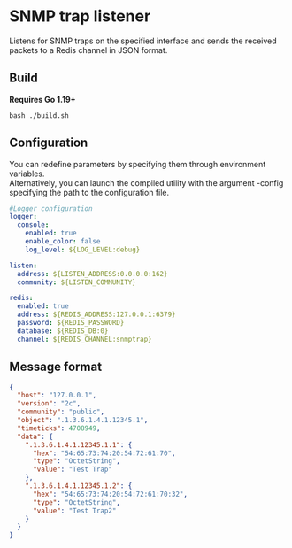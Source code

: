 # SNMP trap listener
Listens for SNMP traps on the specified interface and sends the received packets to a Redis channel in JSON format.

## Build 
**Requires Go 1.19+**
```shell
bash ./build.sh 
```

## Configuration
You can redefine parameters by specifying them through environment variables.   
Alternatively, you can launch the compiled utility with the argument -config specifying the path to the configuration file.   

```yaml 
#Logger configuration
logger:
  console:
    enabled: true
    enable_color: false
    log_level: ${LOG_LEVEL:debug}

listen:
  address: ${LISTEN_ADDRESS:0.0.0.0:162}
  community: ${LISTEN_COMMUNITY}

redis:
  enabled: true
  address: ${REDIS_ADDRESS:127.0.0.1:6379}
  password: ${REDIS_PASSWORD}
  database: ${REDIS_DB:0}
  channel: ${REDIS_CHANNEL:snmptrap}

```

## Message format 
```json 
{
  "host": "127.0.0.1",
  "version": "2c",
  "community": "public",
  "object": ".1.3.6.1.4.1.12345.1",
  "timeticks": 4708949,
  "data": {
    ".1.3.6.1.4.1.12345.1.1": {
      "hex": "54:65:73:74:20:54:72:61:70",
      "type": "OctetString",
      "value": "Test Trap"
    },
    ".1.3.6.1.4.1.12345.1.2": {
      "hex": "54:65:73:74:20:54:72:61:70:32",
      "type": "OctetString",
      "value": "Test Trap2"
    }
  }
}
```